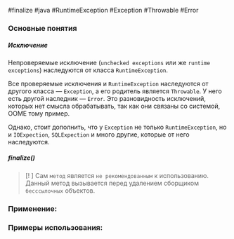 #finalize #java #RuntimeException #Exception #Throwable #Error
### Основные понятия

##### Исключение

Непроверяемые исключение (`unchecked exceptions` или же `runtime exceptions`) наследуются от класса `RuntimeException`.

Все проверяемые исключения и `RuntimeException` наследуются от другого класса — `Exception`, а его родитель является `Throwable`. У него есть другой наследник — `Error`. Это разновидность исключений, которых нет смысла обрабатывать, так как они связаны со системой, OOME тому пример. 

Однако, стоит дополнить, что у `Exception` не только `RuntimeException`, но и `IOExpection`, `SQLExpection` и много другие, которые от него наследуются.
##### finalize()

>[! ] Сам `метод` является `не рекомендованным` к использованию. Данный метод вызывается перед удалением сборщиком `бесссылочных` объектов.

### Применение:

### Примеры использования:


